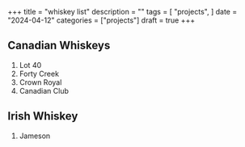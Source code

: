 +++
title = "whiskey list"
description = ""
tags = [
    "projects",
]
date = "2024-04-12"
categories = ["projects"]
draft = true
+++

## Canadian Whiskeys
1. Lot 40
1. Forty Creek
1. Crown Royal
1. Canadian Club


## Irish Whiskey
1. Jameson

